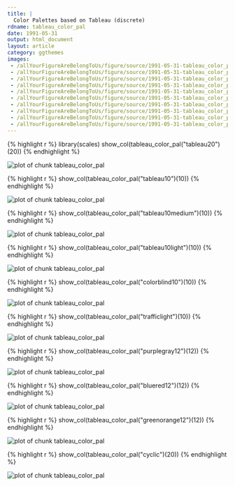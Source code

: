 ```yaml
---
title: |
  Color Palettes based on Tableau (discrete)
rdname: tableau_color_pal
date: 1991-05-31
output: html_document
layout: article
category: ggthemes
images:
 - /allYourFigureAreBelongToUs/figure/source/1991-05-31-tableau_color_pal/tableau_color_pal-1.png
 - /allYourFigureAreBelongToUs/figure/source/1991-05-31-tableau_color_pal/tableau_color_pal-10.png
 - /allYourFigureAreBelongToUs/figure/source/1991-05-31-tableau_color_pal/tableau_color_pal-2.png
 - /allYourFigureAreBelongToUs/figure/source/1991-05-31-tableau_color_pal/tableau_color_pal-3.png
 - /allYourFigureAreBelongToUs/figure/source/1991-05-31-tableau_color_pal/tableau_color_pal-4.png
 - /allYourFigureAreBelongToUs/figure/source/1991-05-31-tableau_color_pal/tableau_color_pal-5.png
 - /allYourFigureAreBelongToUs/figure/source/1991-05-31-tableau_color_pal/tableau_color_pal-6.png
 - /allYourFigureAreBelongToUs/figure/source/1991-05-31-tableau_color_pal/tableau_color_pal-7.png
 - /allYourFigureAreBelongToUs/figure/source/1991-05-31-tableau_color_pal/tableau_color_pal-8.png
 - /allYourFigureAreBelongToUs/figure/source/1991-05-31-tableau_color_pal/tableau_color_pal-9.png
---
```





{% highlight r %}
library(scales)
show_col(tableau_color_pal("tableau20")(20))
{% endhighlight %}

![plot of chunk tableau_color_pal](/allYourFigureAreBelongToUs/figure/source/1991-05-31-tableau_color_pal/tableau_color_pal-1.png) 

{% highlight r %}
show_col(tableau_color_pal("tableau10")(10))
{% endhighlight %}

![plot of chunk tableau_color_pal](/allYourFigureAreBelongToUs/figure/source/1991-05-31-tableau_color_pal/tableau_color_pal-2.png) 

{% highlight r %}
show_col(tableau_color_pal("tableau10medium")(10))
{% endhighlight %}

![plot of chunk tableau_color_pal](/allYourFigureAreBelongToUs/figure/source/1991-05-31-tableau_color_pal/tableau_color_pal-3.png) 

{% highlight r %}
show_col(tableau_color_pal("tableau10light")(10))
{% endhighlight %}

![plot of chunk tableau_color_pal](/allYourFigureAreBelongToUs/figure/source/1991-05-31-tableau_color_pal/tableau_color_pal-4.png) 

{% highlight r %}
show_col(tableau_color_pal("colorblind10")(10))
{% endhighlight %}

![plot of chunk tableau_color_pal](/allYourFigureAreBelongToUs/figure/source/1991-05-31-tableau_color_pal/tableau_color_pal-5.png) 

{% highlight r %}
show_col(tableau_color_pal("trafficlight")(10))
{% endhighlight %}

![plot of chunk tableau_color_pal](/allYourFigureAreBelongToUs/figure/source/1991-05-31-tableau_color_pal/tableau_color_pal-6.png) 

{% highlight r %}
show_col(tableau_color_pal("purplegray12")(12))
{% endhighlight %}

![plot of chunk tableau_color_pal](/allYourFigureAreBelongToUs/figure/source/1991-05-31-tableau_color_pal/tableau_color_pal-7.png) 

{% highlight r %}
show_col(tableau_color_pal("bluered12")(12))
{% endhighlight %}

![plot of chunk tableau_color_pal](/allYourFigureAreBelongToUs/figure/source/1991-05-31-tableau_color_pal/tableau_color_pal-8.png) 

{% highlight r %}
show_col(tableau_color_pal("greenorange12")(12))
{% endhighlight %}

![plot of chunk tableau_color_pal](/allYourFigureAreBelongToUs/figure/source/1991-05-31-tableau_color_pal/tableau_color_pal-9.png) 

{% highlight r %}
show_col(tableau_color_pal("cyclic")(20))
{% endhighlight %}

![plot of chunk tableau_color_pal](/allYourFigureAreBelongToUs/figure/source/1991-05-31-tableau_color_pal/tableau_color_pal-10.png) 